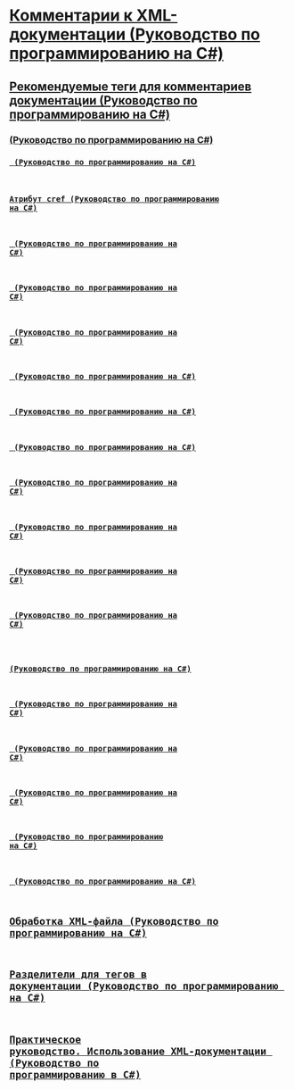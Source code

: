 # [Комментарии к XML-документации (Руководство по программированию на C#)](xml-documentation-comments.md)
## [Рекомендуемые теги для комментариев документации (Руководство по программированию на C#)](recommended-tags-for-documentation-comments.md)
### [<c> (Руководство по программированию на C#)](code-inline.md)
### [<code> (Руководство по программированию на C#)](code.md)
### [Атрибут cref (Руководство по программированию на C#)](cref-attribute.md)
### [<example> (Руководство по программированию на C#)](example.md)
### [<exception> (Руководство по программированию на C#)](exception.md)
### [<include> (Руководство по программированию на C#)](include.md)
### [<list> (Руководство по программированию на C#)](list.md)
### [<para> (Руководство по программированию на C#)](para.md)
### [<param> (Руководство по программированию на C#)](param.md)
### [<paramref> (Руководство по программированию на C#)](paramref.md)
### [<permission> (Руководство по программированию на C#)](permission.md)
### [<remarks> (Руководство по программированию на C#)](remarks.md)
### [<returns> (Руководство по программированию на C#)](returns.md)
### [<see> (Руководство по программированию на C#)](see.md)
### [<seealso> (Руководство по программированию на C#)](seealso.md)
### [<summary> (Руководство по программированию на C#)](summary.md)
### [<typeparam> (Руководство по программированию на C#)](typeparam.md)
### [<typeparamref> (Руководство по программированию на C#)](typeparamref.md)
### [<value> (Руководство по программированию на C#)](value.md)
## [Обработка XML-файла (Руководство по программированию на C#)](processing-the-xml-file.md)
## [Разделители для тегов в документации (Руководство по программированию на C#)](delimiters-for-documentation-tags.md)
## [Практическое руководство. Использование XML-документации (Руководство по программированию в C#)](how-to-use-the-xml-documentation-features.md)
